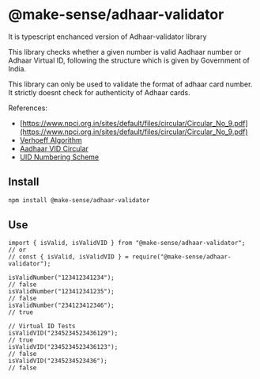 # @make-sense/adhaar-validator

It is typescript enchanced version of Adhaar-validator library

This library checks whether a given number is valid Aadhaar number or Adhaar Virtual ID, following the structure which is given by Government of India.

This library can only be used to validate the format of adhaar card number. It strictly doesnt check for authenticity of Adhaar cards.

References:

- [https://www.npci.org.in/sites/default/files/circular/Circular_No_9.pdf](https://www.npci.org.in/sites/default/files/circular/Circular_No_9.pdf)
- [Verhoeff Algorithm](https://en.wikipedia.org/wiki/Verhoeff_algorithm)
- [Aadhaar VID Circular](https://uidai.gov.in/images/resource/UIDAI_Circular_11012018.pdf)
- [UID Numbering Scheme](https://archive.org/details/Aadhaar_numbering_scheme/)

## Install 

```bash
npm install @make-sense/adhaar-validator
```

## Use

```node
import { isValid, isValidVID } from "@make-sense/adhaar-validator";
// or
// const { isValid, isValidVID } = require("@make-sense/adhaar-validator");

isValidNumber("123412341234");
// false
isValidNumber("123412341235");
// false
isValidNumber("234123412346");
// true

// Virtual ID Tests
isValidVID("2345234523436129");
// true
isValidVID("2345234523436123");
// false
isValidVID("2345234523436");
// false
```

[downloads-image]: https://img.shields.io/npm/dm/aadhaar-validator.svg
[downloads-url]: https://www.npmjs.com/package/@make-sense/adhaar-validator
